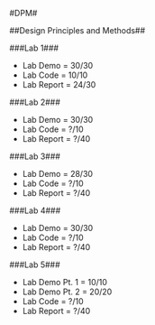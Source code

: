 #DPM#

##Design Principles and Methods##

###Lab 1###
* Lab Demo = 30/30
* Lab Code = 10/10
* Lab Report = 24/30

###Lab 2###
* Lab Demo = 30/30
* Lab Code = ?/10
* Lab Report = ?/40

###Lab 3###
* Lab Demo = 28/30
* Lab Code = ?/10
* Lab Report = ?/40

###Lab 4###
* Lab Demo = 30/30
* Lab Code = ?/10
* Lab Report = ?/40

###Lab 5###
* Lab Demo Pt. 1 = 10/10
* Lab Demo Pt. 2 = 20/20
* Lab Code = ?/10
* Lab Report = ?/40
